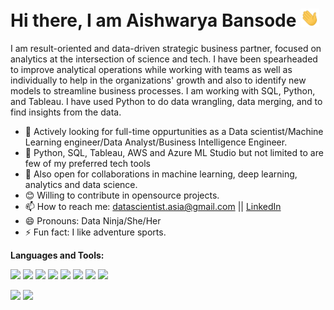 <h1>Hi there, I am Aishwarya Bansode <img  src="https://raw.githubusercontent.com/ABSphreak/ABSphreak/master/gifs/Hi.gif" width="30px"></h1>

<!--
Here are some ideas to get you started:

- 🔭 I’m currently working on ...
- 🌱 I’m currently learning ...
- 👯 I’m looking to collaborate on ...
- 🤔 I’m looking for help with ...
- 💬 Ask me about ...
- 📫 How to reach me: ...
- 😄 Pronouns: ...
- ⚡ Fun fact: ...
-->

I am result-oriented and data-driven strategic business partner, focused on analytics at the intersection of science and tech. I have been spearheaded to improve analytical operations while working with teams as well as individually to help in the organizations' growth and also to identify new models to streamline business processes. I am working with SQL, Python, and Tableau. I have used Python to do data wrangling, data merging, and to find insights from the data. 

- 🔭 Actively looking for full-time oppurtunities as a Data scientist/Machine Learning engineer/Data Analyst/Business Intelligence Engineer.
- 🌱 Python, SQL, Tableau, AWS and Azure ML Studio but not limited to are few of my preferred tech tools
- 🤝 Also open for  collaborations in machine learning, deep learning, analytics and data science.
- 😊 Willing to contribute in opensource projects.
- 📫 How to reach me: datascientist.asia@gmail.com || [LinkedIn](https://www.linkedin.com/in/aishwarya-bansode-879198160/)
- 😄 Pronouns: Data Ninja/She/Her
- ⚡ Fun fact: I like adventure sports.

**Languages and Tools:** 

![](https://img.shields.io/badge/Code-Python-informational?style=flat&logo=python&logoColor=white&color=2bbc8a)
![](https://img.shields.io/badge/Tools-MySQL-informational?style=flat&logo=MySQL&logoColor=white&color=2bbc8a)
![](https://img.shields.io/badge/Code-HTML-informational?style=flat&logo=HTML5&logoColor=white&color=2bbc8a)
![](https://img.shields.io/badge/Tools-Docker-informational?style=flat&logo=docker&logoColor=white&color=2bbc8a)
![](https://img.shields.io/badge/Cloud-AWS-informational?style=flat&logo=Amazon-AWS&logoColor=white&color=2bbc8a)
![](https://img.shields.io/badge/Code-PySpark-informational?style=flat&logo=Apache-spark&logoColor=white&color=2bbc8a)
![](https://img.shields.io/badge/Tools-Tableau-informational?style=flat&logo=Tableau&logoColor=white&color=2bbc8a)
![](https://img.shields.io/badge/Tools-Flask-informational?style=flat&logo=Flask&logoColor=white&color=2bbc8a)


<p align="left">
  <img height="160em" src="https://github-readme-stats.vercel.app/api?username=aishwarya250&show_icons=true&theme=highcontrast&&count_private=true&hide=stars" />
  <img height="160em" src="https://github-readme-stats.vercel.app/api/top-langs/?username=aishwarya250&layout=compact&theme=highcontrast&langs_count=6" />
</a>
</p>

<p align = "center">









